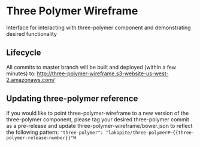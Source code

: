 # Three Polymer Wireframe

Interface for interacting with three-polymer component and demonstrating desired functionality

## Lifecycle
All commits to master branch will be built and deployed (within a few minutes) to:
http://three-polymer-wireframe.s3-website-us-west-2.amazonaws.com/

## Updating three-polymer reference
If you would like to point three-polymer-wireframe to a new version of the three-polymer component, please tag your desired three-polymer commit as a pre-release and update three-polymer-wireframe/bower.json to reflect the following pattern:
`"three-polymer": "lakopite/three-polymer#~{{three-polymer-release-number}}"W`
